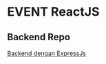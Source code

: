 # EVENT ReactJS

## Backend Repo
  [Backend dengan ExpressJs](https://github.com/fajarpng/event_app_backend)
